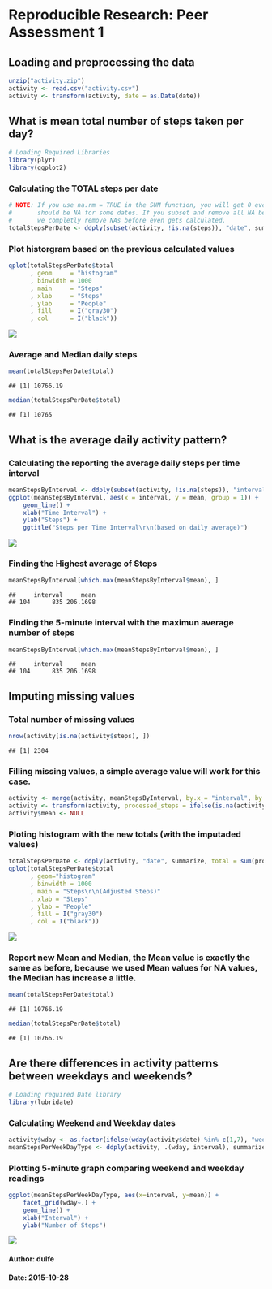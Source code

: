 # Reproducible Research: Peer Assessment 1



## Loading and preprocessing the data


```r
unzip("activity.zip")
activity <- read.csv("activity.csv")
activity <- transform(activity, date = as.Date(date))
```


## What is mean total number of steps taken per day?

```r
# Loading Required Libraries
library(plyr)
library(ggplot2)
```

### Calculating the TOTAL steps per date


```r
# NOTE: If you use na.rm = TRUE in the SUM function, you will get 0 even though it 
#       should be NA for some dates. If you subset and remove all NA before summarizing, 
#       we completly remove NAs before even gets calculated.
totalStepsPerDate <- ddply(subset(activity, !is.na(steps)), "date", summarize, total = sum(steps))
```

### Plot historgram based on the previous calculated values


```r
qplot(totalStepsPerDate$total
      , geom     = "histogram"
      , binwidth = 1000
      , main     = "Steps"
      , xlab     = "Steps"
      , ylab     = "People"
      , fill     = I("gray30")
      , col      = I("black")) 
```

![](PA1_template_files/figure-html/unnamed-chunk-5-1.png) 

### Average and Median daily steps

```r
mean(totalStepsPerDate$total)
```

```
## [1] 10766.19
```

```r
median(totalStepsPerDate$total)
```

```
## [1] 10765
```

## What is the average daily activity pattern?

### Calculating the reporting the average daily steps per time interval

```r
meanStepsByInterval <- ddply(subset(activity, !is.na(steps)), "interval", summarize, mean = mean(steps))
ggplot(meanStepsByInterval, aes(x = interval, y = mean, group = 1)) +
    geom_line() +
    xlab("Time Interval") +
    ylab("Steps") +
    ggtitle("Steps per Time Interval\r\n(based on daily average)")
```

![](PA1_template_files/figure-html/unnamed-chunk-7-1.png) 

### Finding the Highest average of Steps

```r
meanStepsByInterval[which.max(meanStepsByInterval$mean), ]
```

```
##     interval     mean
## 104      835 206.1698
```

### Finding the 5-minute interval with the maximun average number of steps

```r
meanStepsByInterval[which.max(meanStepsByInterval$mean), ]
```

```
##     interval     mean
## 104      835 206.1698
```


## Imputing missing values

### Total number of missing values

```r
nrow(activity[is.na(activity$steps), ])
```

```
## [1] 2304
```

### Filling missing values, a simple average value will work for this case.

```r
activity <- merge(activity, meanStepsByInterval, by.x = "interval", by.y = "interval")
activity <- transform(activity, processed_steps = ifelse(is.na(activity$steps), activity$mean, activity$steps))
activity$mean <- NULL
```

### Ploting histogram with the new totals (with the imputaded values)

```r
totalStepsPerDate <- ddply(activity, "date", summarize, total = sum(processed_steps))
qplot(totalStepsPerDate$total
      , geom="histogram"
      , binwidth = 1000
      , main = "Steps\r\n(Adjusted Steps)"
      , xlab = "Steps"
      , ylab = "People"
      , fill = I("gray30")
      , col = I("black")) 
```

![](PA1_template_files/figure-html/unnamed-chunk-12-1.png) 

### Report new Mean and Median, the Mean value is exactly the same as before, because we used Mean values for NA values, the Median has increase a little.

```r
mean(totalStepsPerDate$total)
```

```
## [1] 10766.19
```

```r
median(totalStepsPerDate$total)
```

```
## [1] 10766.19
```


## Are there differences in activity patterns between weekdays and weekends?

```r
# Loading required Date library
library(lubridate)
```

### Calculating Weekend and Weekday dates

```r
activity$wday <- as.factor(ifelse(wday(activity$date) %in% c(1,7), "weekend", "weekday"))
meanStepsPerWeekDayType <- ddply(activity, .(wday, interval), summarize, mean = mean(processed_steps))
```

### Plotting 5-minute graph comparing weekend and weekday readings

```r
ggplot(meanStepsPerWeekDayType, aes(x=interval, y=mean)) + 
    facet_grid(wday~.) + 
    geom_line() + 
    xlab("Interval") + 
    ylab("Number of Steps")
```

![](PA1_template_files/figure-html/unnamed-chunk-16-1.png) 

#### Author: dulfe
#### Date: 2015-10-28
